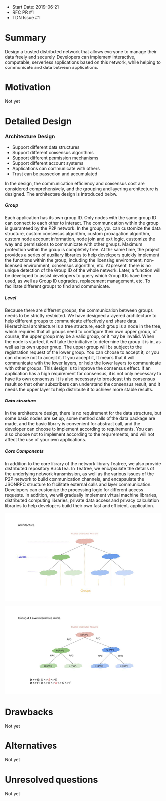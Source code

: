 - Start Date: 2019-06-21
- RFC PR #1
- TDN Issue #1

Summary
=======

Design a trusted distributed network that allows everyone to manage their data freely and securely. Developers can implement interactive, computable, serverless applications based on this network, while helping to communicate and data between applications.

Motivation
==========

Not yet

Detailed Design
===============

### Architecture Design
- Support different data structures
- Support different consensus algorithms
- Support different permission mechanisms
- Support different account systems
- Applications can communicate with others
- Trust can be passed on and accumulated

In the design, the communication efficiency and consensus cost are considered comprehensively, and the grouping and layering architecture is designed. The architecture design is introduced below.

##### Group
Each application has its own group ID. Only nodes with the same group ID can connect to each other to interact. The communication within the group is guaranteed by the P2P network.
In the group, you can customize the data structure, custom consensus algorithm, custom propagation algorithm, custom node account information, node join and exit logic, customize the way and permissions to communicate with other groups.
Maximum protection within the group is completely free. At the same time, the project provides a series of auxiliary libraries to help developers quickly implement the functions within the group, including the licensing environment, non-licensed environment, consensus algorithm, etc.
At present, there is no unique detection of the Group ID of the whole network. Later, a function will be developed to assist developers to query which Group IDs have been used, as well as Group ID upgrades, replacement management, etc.
To facilitate different groups to find and communicate.

##### Level
Because there are different groups, the communication between groups needs to be strictly restricted. We have designed a layered architecture to help different groups to communicate effectively and share data.
Hierarchical architecture is a tree structure, each group is a node in the tree, which requires that all groups need to configure their own upper group, of course, the upper group may be a valid group, or it may be invalid.
When the node is started, it will take the initiative to determine the group it is in, as well as its own upper group. The upper group will be subject to the registration request of the lower group. You can choose to accept it, or you can choose not to accept it. If you accept it,
It means that it will communicate with the lower layers, or help the lower layers to communicate with other groups. This design is to improve the consensus effect. If an application has a high requirement for consensus, it is not only necessary to have its own consensus.
It is also necessary to broadcast this consensus result so that other subscribers can understand the consensus result, and it needs the upper layer to help distribute it to achieve more stable results.

##### Data structure
In the architecture design, there is no requirement for the data structure, but some basic nodes are set up, some method calls of the data package are made, and the basic library is convenient for abstract call, and the developer can choose to implement according to requirements.
You can also choose not to implement according to the requirements, and will not affect the use of your own applications.

##### Core Components
In addition to the core library of the network library Teatree, we also provide distributed repository BlackTea.
In Teatree, we encapsulate the details of the underlying network transmission, as well as the various issues of the P2P network to build communication channels, and encapsulate the JSONRPC structure to facilitate external calls and layer communication.
Developers can customize the processing logic for different access requests. In addition, we will gradually implement virtual machine libraries, distributed computing libraries, private data access and privacy calculation libraries to help developers build their own fast and efficient. application.


![TDN Image 1](../assets/TDN_1.jpg)

![TDN Image 2](../assets/TDN_2.jpg)


Drawbacks
=========

Not yet

Alternatives
============

Not yet

Unresolved questions
====================

Not yet
